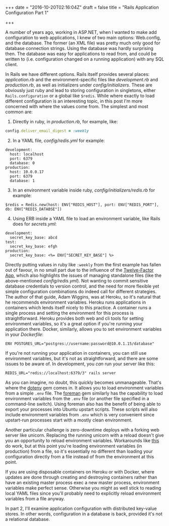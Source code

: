 +++
date = "2016-10-20T02:16:04Z"
draft = false
title = "Rails Application Configuration Part 1"

+++

A number of years ago, working in ASP.NET, when I wanted to make add configuration to web applications,
I knew of two main options: Web.config, and the database. The former (an XML file) was pretty much only
good for database connection strings. Using the database was hardly surprising then.  The database was
easy for applications to read from, and could be written to (i.e. configuration changed on a running
application) with any SQL client.

In Rails we have different options. Rails itself provides several places: _application.rb_ and the
environment-specific files like _development.rb_ and _production.rb_, as well as initializers under
_config/initializers_. These are obviously just ruby and lead to storing configuration in singletons,
either `Rails.configuration` or a global like `$redis`. While where exactly to load different configuration
is an interesting topic, in this post I'm more concerned with where the values come from. The simplest
and most common are:

1. Directly in ruby, in _production.rb_, for example, like:

```ruby
config.deliver_email_digest = :weekly
```

2. In a YAML file, _config/redis.yml_ for example:

```
development:
  host: localhost
  port: 6379
  database: 0
production:
  host: 10.0.0.17
  port: 6379
  database: 1
```

3. In an environment variable inside ruby, _config/initializers/redis.rb_ for example:

```
$redis = Redis.new(host: ENV["REDIS_HOST"], port: ENV["REDIS_PORT"], db: ENV["REDIS_DATABSE"])
```

4. Using ERB inside a YAML file to load an environment variable, like Rails does for _secrets.yml_:

```
development:
  secret_key_base: abcd
test:
  secret_key_base: efgh
production:
  secret_key_base: <%= ENV["SECRET_KEY_BASE"] %>
```

Directly putting values in ruby like `:weekly` from the first example has fallen out of favour, in no small
part due to the influence of the [Twelve-Factor App](https://12factor.net/config), which also
highlights the issues of managing standalone files (like the above-mentioned _config/redis.yml_). Not wanting
to commit sensitive database credentials to version control, and the need for more flexible yet simple
configuration combinations do indeed call for different strategies.  The author of
that guide, Adam Wiggins, was at Heroku, so it's natural that he recommends environment variables. Heroku
runs applications in containers which lends itself nicely to this practice. A container runs a single process
and setting the environment for this process is straightforward. Heroku provides both web and cli tools
for setting environment variables, so it's a great option if you're running your application there. Docker,
similarly, allows you to set environment variables in your _Dockerfile_:

```
ENV POSTGRES_URL="postgres://username:password@10.0.1.15/database"
```

If you're not running your application in containers, you can still use environment variables, but it's
not as straightforward, and there are some issues to be aware of. In development, you _can_ run your
server like this:

```
REDIS_URL="redis://localhost:6379/3" rails server
```

As you can imagine, no doubt, this quickly becomes unmanageable. That's where the [dotenv](https://github.com/bkeepers/dotenv) gem
comes in. It allows you to load environment variables from a simple `.env` file. The [foreman](https://github.com/ddollar/foreman) gem similarly has the capability to load environment variables from the `.env` file (or another
file specified in a command-line switch). Using foreman also has the benefit of being able to export your processes into Ubuntu upstart scripts. These scripts will also include environment variables from `.env` which is very convenient
since upstart-run processes start with a mostly clean environment.

Another particular challenge is zero-downtime deploys with a forking web server like unicorn. Replacing the running unicorn with a reload doesn't give you an opportunity to reload environment variables. Workarounds like [this](https://github.com/intercity/chef-repo/issues/159#issuecomment-224311594) do work, but at this point you're loading environment variables (in production) from a file, so it's
essentially no different than loading your configuration directly from a file
instead of from the environment at this point.

If you are using disposable containers on Heroku or with Docker, where updates are done through creating and destroying containers rather than have an existing master process exec a new master process, environment variables make perfect sense. Otherwise
you might as well stick to reading local YAML files since you'll probably need
to explicitly reload environment variables from a file anyway.

In part 2, I'll examine application configuration with distributed key-value
stores. In other words, configuration in a database is back, provided it's
not a relational database.
